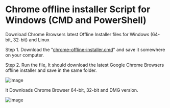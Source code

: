 # Chrome offline installer Script for Windows (CMD and PowerShell)

Download Chrome Browsers latest Offline Installer files for Windows (64-bit, 32-bit) and Linux

Step 1. Download the "[chrome-offline-installer.cmd](https://github.com/quickfever/chrome-offline-installer/releases/)" and save it somewhere on your computer.

Step 2. Run the file, It should download the latest Google Chrome Browsers offline installer and save in the same folder.

![image](https://user-images.githubusercontent.com/81424680/112862551-83488800-90d3-11eb-8818-caccc909a6ef.png)

It Downloads Chrome Browser 64-bit, 32-bit and DMG version.

![image](https://user-images.githubusercontent.com/81424680/112862458-68761380-90d3-11eb-9a22-7390335e110b.png)
